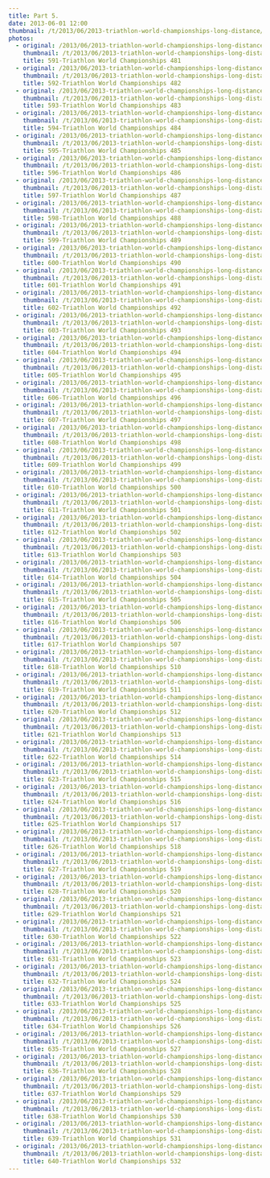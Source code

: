 ```yaml
---
title: Part 5.
date: 2013-06-01 12:00
thumbnail: /t/2013/06/2013-triathlon-world-championships-long-distance/20-k-to-finish-line-2x10k-loops/part-5/591-triathlon-world-championships-481.jpg
photos:
  - original: /2013/06/2013-triathlon-world-championships-long-distance/20-k-to-finish-line-2x10k-loops/part-5/591-triathlon-world-championships-481.jpg
    thumbnail: /t/2013/06/2013-triathlon-world-championships-long-distance/20-k-to-finish-line-2x10k-loops/part-5/591-triathlon-world-championships-481.jpg
    title: 591-Triathlon World Championships 481
  - original: /2013/06/2013-triathlon-world-championships-long-distance/20-k-to-finish-line-2x10k-loops/part-5/592-triathlon-world-championships-482.jpg
    thumbnail: /t/2013/06/2013-triathlon-world-championships-long-distance/20-k-to-finish-line-2x10k-loops/part-5/592-triathlon-world-championships-482.jpg
    title: 592-Triathlon World Championships 482
  - original: /2013/06/2013-triathlon-world-championships-long-distance/20-k-to-finish-line-2x10k-loops/part-5/593-triathlon-world-championships-483.jpg
    thumbnail: /t/2013/06/2013-triathlon-world-championships-long-distance/20-k-to-finish-line-2x10k-loops/part-5/593-triathlon-world-championships-483.jpg
    title: 593-Triathlon World Championships 483
  - original: /2013/06/2013-triathlon-world-championships-long-distance/20-k-to-finish-line-2x10k-loops/part-5/594-triathlon-world-championships-484.jpg
    thumbnail: /t/2013/06/2013-triathlon-world-championships-long-distance/20-k-to-finish-line-2x10k-loops/part-5/594-triathlon-world-championships-484.jpg
    title: 594-Triathlon World Championships 484
  - original: /2013/06/2013-triathlon-world-championships-long-distance/20-k-to-finish-line-2x10k-loops/part-5/595-triathlon-world-championships-485.jpg
    thumbnail: /t/2013/06/2013-triathlon-world-championships-long-distance/20-k-to-finish-line-2x10k-loops/part-5/595-triathlon-world-championships-485.jpg
    title: 595-Triathlon World Championships 485
  - original: /2013/06/2013-triathlon-world-championships-long-distance/20-k-to-finish-line-2x10k-loops/part-5/596-triathlon-world-championships-486.jpg
    thumbnail: /t/2013/06/2013-triathlon-world-championships-long-distance/20-k-to-finish-line-2x10k-loops/part-5/596-triathlon-world-championships-486.jpg
    title: 596-Triathlon World Championships 486
  - original: /2013/06/2013-triathlon-world-championships-long-distance/20-k-to-finish-line-2x10k-loops/part-5/597-triathlon-world-championships-487.jpg
    thumbnail: /t/2013/06/2013-triathlon-world-championships-long-distance/20-k-to-finish-line-2x10k-loops/part-5/597-triathlon-world-championships-487.jpg
    title: 597-Triathlon World Championships 487
  - original: /2013/06/2013-triathlon-world-championships-long-distance/20-k-to-finish-line-2x10k-loops/part-5/598-triathlon-world-championships-488.jpg
    thumbnail: /t/2013/06/2013-triathlon-world-championships-long-distance/20-k-to-finish-line-2x10k-loops/part-5/598-triathlon-world-championships-488.jpg
    title: 598-Triathlon World Championships 488
  - original: /2013/06/2013-triathlon-world-championships-long-distance/20-k-to-finish-line-2x10k-loops/part-5/599-triathlon-world-championships-489.jpg
    thumbnail: /t/2013/06/2013-triathlon-world-championships-long-distance/20-k-to-finish-line-2x10k-loops/part-5/599-triathlon-world-championships-489.jpg
    title: 599-Triathlon World Championships 489
  - original: /2013/06/2013-triathlon-world-championships-long-distance/20-k-to-finish-line-2x10k-loops/part-5/600-triathlon-world-championships-490.jpg
    thumbnail: /t/2013/06/2013-triathlon-world-championships-long-distance/20-k-to-finish-line-2x10k-loops/part-5/600-triathlon-world-championships-490.jpg
    title: 600-Triathlon World Championships 490
  - original: /2013/06/2013-triathlon-world-championships-long-distance/20-k-to-finish-line-2x10k-loops/part-5/601-triathlon-world-championships-491.jpg
    thumbnail: /t/2013/06/2013-triathlon-world-championships-long-distance/20-k-to-finish-line-2x10k-loops/part-5/601-triathlon-world-championships-491.jpg
    title: 601-Triathlon World Championships 491
  - original: /2013/06/2013-triathlon-world-championships-long-distance/20-k-to-finish-line-2x10k-loops/part-5/602-triathlon-world-championships-492.jpg
    thumbnail: /t/2013/06/2013-triathlon-world-championships-long-distance/20-k-to-finish-line-2x10k-loops/part-5/602-triathlon-world-championships-492.jpg
    title: 602-Triathlon World Championships 492
  - original: /2013/06/2013-triathlon-world-championships-long-distance/20-k-to-finish-line-2x10k-loops/part-5/603-triathlon-world-championships-493.jpg
    thumbnail: /t/2013/06/2013-triathlon-world-championships-long-distance/20-k-to-finish-line-2x10k-loops/part-5/603-triathlon-world-championships-493.jpg
    title: 603-Triathlon World Championships 493
  - original: /2013/06/2013-triathlon-world-championships-long-distance/20-k-to-finish-line-2x10k-loops/part-5/604-triathlon-world-championships-494.jpg
    thumbnail: /t/2013/06/2013-triathlon-world-championships-long-distance/20-k-to-finish-line-2x10k-loops/part-5/604-triathlon-world-championships-494.jpg
    title: 604-Triathlon World Championships 494
  - original: /2013/06/2013-triathlon-world-championships-long-distance/20-k-to-finish-line-2x10k-loops/part-5/605-triathlon-world-championships-495.jpg
    thumbnail: /t/2013/06/2013-triathlon-world-championships-long-distance/20-k-to-finish-line-2x10k-loops/part-5/605-triathlon-world-championships-495.jpg
    title: 605-Triathlon World Championships 495
  - original: /2013/06/2013-triathlon-world-championships-long-distance/20-k-to-finish-line-2x10k-loops/part-5/606-triathlon-world-championships-496.jpg
    thumbnail: /t/2013/06/2013-triathlon-world-championships-long-distance/20-k-to-finish-line-2x10k-loops/part-5/606-triathlon-world-championships-496.jpg
    title: 606-Triathlon World Championships 496
  - original: /2013/06/2013-triathlon-world-championships-long-distance/20-k-to-finish-line-2x10k-loops/part-5/607-triathlon-world-championships-497.jpg
    thumbnail: /t/2013/06/2013-triathlon-world-championships-long-distance/20-k-to-finish-line-2x10k-loops/part-5/607-triathlon-world-championships-497.jpg
    title: 607-Triathlon World Championships 497
  - original: /2013/06/2013-triathlon-world-championships-long-distance/20-k-to-finish-line-2x10k-loops/part-5/608-triathlon-world-championships-498.jpg
    thumbnail: /t/2013/06/2013-triathlon-world-championships-long-distance/20-k-to-finish-line-2x10k-loops/part-5/608-triathlon-world-championships-498.jpg
    title: 608-Triathlon World Championships 498
  - original: /2013/06/2013-triathlon-world-championships-long-distance/20-k-to-finish-line-2x10k-loops/part-5/609-triathlon-world-championships-499.jpg
    thumbnail: /t/2013/06/2013-triathlon-world-championships-long-distance/20-k-to-finish-line-2x10k-loops/part-5/609-triathlon-world-championships-499.jpg
    title: 609-Triathlon World Championships 499
  - original: /2013/06/2013-triathlon-world-championships-long-distance/20-k-to-finish-line-2x10k-loops/part-5/610-triathlon-world-championships-500.jpg
    thumbnail: /t/2013/06/2013-triathlon-world-championships-long-distance/20-k-to-finish-line-2x10k-loops/part-5/610-triathlon-world-championships-500.jpg
    title: 610-Triathlon World Championships 500
  - original: /2013/06/2013-triathlon-world-championships-long-distance/20-k-to-finish-line-2x10k-loops/part-5/611-triathlon-world-championships-501.jpg
    thumbnail: /t/2013/06/2013-triathlon-world-championships-long-distance/20-k-to-finish-line-2x10k-loops/part-5/611-triathlon-world-championships-501.jpg
    title: 611-Triathlon World Championships 501
  - original: /2013/06/2013-triathlon-world-championships-long-distance/20-k-to-finish-line-2x10k-loops/part-5/612-triathlon-world-championships-502.jpg
    thumbnail: /t/2013/06/2013-triathlon-world-championships-long-distance/20-k-to-finish-line-2x10k-loops/part-5/612-triathlon-world-championships-502.jpg
    title: 612-Triathlon World Championships 502
  - original: /2013/06/2013-triathlon-world-championships-long-distance/20-k-to-finish-line-2x10k-loops/part-5/613-triathlon-world-championships-503.jpg
    thumbnail: /t/2013/06/2013-triathlon-world-championships-long-distance/20-k-to-finish-line-2x10k-loops/part-5/613-triathlon-world-championships-503.jpg
    title: 613-Triathlon World Championships 503
  - original: /2013/06/2013-triathlon-world-championships-long-distance/20-k-to-finish-line-2x10k-loops/part-5/614-triathlon-world-championships-504.jpg
    thumbnail: /t/2013/06/2013-triathlon-world-championships-long-distance/20-k-to-finish-line-2x10k-loops/part-5/614-triathlon-world-championships-504.jpg
    title: 614-Triathlon World Championships 504
  - original: /2013/06/2013-triathlon-world-championships-long-distance/20-k-to-finish-line-2x10k-loops/part-5/615-triathlon-world-championships-505.jpg
    thumbnail: /t/2013/06/2013-triathlon-world-championships-long-distance/20-k-to-finish-line-2x10k-loops/part-5/615-triathlon-world-championships-505.jpg
    title: 615-Triathlon World Championships 505
  - original: /2013/06/2013-triathlon-world-championships-long-distance/20-k-to-finish-line-2x10k-loops/part-5/616-triathlon-world-championships-506.jpg
    thumbnail: /t/2013/06/2013-triathlon-world-championships-long-distance/20-k-to-finish-line-2x10k-loops/part-5/616-triathlon-world-championships-506.jpg
    title: 616-Triathlon World Championships 506
  - original: /2013/06/2013-triathlon-world-championships-long-distance/20-k-to-finish-line-2x10k-loops/part-5/617-triathlon-world-championships-507.jpg
    thumbnail: /t/2013/06/2013-triathlon-world-championships-long-distance/20-k-to-finish-line-2x10k-loops/part-5/617-triathlon-world-championships-507.jpg
    title: 617-Triathlon World Championships 507
  - original: /2013/06/2013-triathlon-world-championships-long-distance/20-k-to-finish-line-2x10k-loops/part-5/618-triathlon-world-championships-510.jpg
    thumbnail: /t/2013/06/2013-triathlon-world-championships-long-distance/20-k-to-finish-line-2x10k-loops/part-5/618-triathlon-world-championships-510.jpg
    title: 618-Triathlon World Championships 510
  - original: /2013/06/2013-triathlon-world-championships-long-distance/20-k-to-finish-line-2x10k-loops/part-5/619-triathlon-world-championships-511.jpg
    thumbnail: /t/2013/06/2013-triathlon-world-championships-long-distance/20-k-to-finish-line-2x10k-loops/part-5/619-triathlon-world-championships-511.jpg
    title: 619-Triathlon World Championships 511
  - original: /2013/06/2013-triathlon-world-championships-long-distance/20-k-to-finish-line-2x10k-loops/part-5/620-triathlon-world-championships-512.jpg
    thumbnail: /t/2013/06/2013-triathlon-world-championships-long-distance/20-k-to-finish-line-2x10k-loops/part-5/620-triathlon-world-championships-512.jpg
    title: 620-Triathlon World Championships 512
  - original: /2013/06/2013-triathlon-world-championships-long-distance/20-k-to-finish-line-2x10k-loops/part-5/621-triathlon-world-championships-513.jpg
    thumbnail: /t/2013/06/2013-triathlon-world-championships-long-distance/20-k-to-finish-line-2x10k-loops/part-5/621-triathlon-world-championships-513.jpg
    title: 621-Triathlon World Championships 513
  - original: /2013/06/2013-triathlon-world-championships-long-distance/20-k-to-finish-line-2x10k-loops/part-5/622-triathlon-world-championships-514.jpg
    thumbnail: /t/2013/06/2013-triathlon-world-championships-long-distance/20-k-to-finish-line-2x10k-loops/part-5/622-triathlon-world-championships-514.jpg
    title: 622-Triathlon World Championships 514
  - original: /2013/06/2013-triathlon-world-championships-long-distance/20-k-to-finish-line-2x10k-loops/part-5/623-triathlon-world-championships-515.jpg
    thumbnail: /t/2013/06/2013-triathlon-world-championships-long-distance/20-k-to-finish-line-2x10k-loops/part-5/623-triathlon-world-championships-515.jpg
    title: 623-Triathlon World Championships 515
  - original: /2013/06/2013-triathlon-world-championships-long-distance/20-k-to-finish-line-2x10k-loops/part-5/624-triathlon-world-championships-516.jpg
    thumbnail: /t/2013/06/2013-triathlon-world-championships-long-distance/20-k-to-finish-line-2x10k-loops/part-5/624-triathlon-world-championships-516.jpg
    title: 624-Triathlon World Championships 516
  - original: /2013/06/2013-triathlon-world-championships-long-distance/20-k-to-finish-line-2x10k-loops/part-5/625-triathlon-world-championships-517.jpg
    thumbnail: /t/2013/06/2013-triathlon-world-championships-long-distance/20-k-to-finish-line-2x10k-loops/part-5/625-triathlon-world-championships-517.jpg
    title: 625-Triathlon World Championships 517
  - original: /2013/06/2013-triathlon-world-championships-long-distance/20-k-to-finish-line-2x10k-loops/part-5/626-triathlon-world-championships-518.jpg
    thumbnail: /t/2013/06/2013-triathlon-world-championships-long-distance/20-k-to-finish-line-2x10k-loops/part-5/626-triathlon-world-championships-518.jpg
    title: 626-Triathlon World Championships 518
  - original: /2013/06/2013-triathlon-world-championships-long-distance/20-k-to-finish-line-2x10k-loops/part-5/627-triathlon-world-championships-519.jpg
    thumbnail: /t/2013/06/2013-triathlon-world-championships-long-distance/20-k-to-finish-line-2x10k-loops/part-5/627-triathlon-world-championships-519.jpg
    title: 627-Triathlon World Championships 519
  - original: /2013/06/2013-triathlon-world-championships-long-distance/20-k-to-finish-line-2x10k-loops/part-5/628-triathlon-world-championships-520.jpg
    thumbnail: /t/2013/06/2013-triathlon-world-championships-long-distance/20-k-to-finish-line-2x10k-loops/part-5/628-triathlon-world-championships-520.jpg
    title: 628-Triathlon World Championships 520
  - original: /2013/06/2013-triathlon-world-championships-long-distance/20-k-to-finish-line-2x10k-loops/part-5/629-triathlon-world-championships-521.jpg
    thumbnail: /t/2013/06/2013-triathlon-world-championships-long-distance/20-k-to-finish-line-2x10k-loops/part-5/629-triathlon-world-championships-521.jpg
    title: 629-Triathlon World Championships 521
  - original: /2013/06/2013-triathlon-world-championships-long-distance/20-k-to-finish-line-2x10k-loops/part-5/630-triathlon-world-championships-522.jpg
    thumbnail: /t/2013/06/2013-triathlon-world-championships-long-distance/20-k-to-finish-line-2x10k-loops/part-5/630-triathlon-world-championships-522.jpg
    title: 630-Triathlon World Championships 522
  - original: /2013/06/2013-triathlon-world-championships-long-distance/20-k-to-finish-line-2x10k-loops/part-5/631-triathlon-world-championships-523.jpg
    thumbnail: /t/2013/06/2013-triathlon-world-championships-long-distance/20-k-to-finish-line-2x10k-loops/part-5/631-triathlon-world-championships-523.jpg
    title: 631-Triathlon World Championships 523
  - original: /2013/06/2013-triathlon-world-championships-long-distance/20-k-to-finish-line-2x10k-loops/part-5/632-triathlon-world-championships-524.jpg
    thumbnail: /t/2013/06/2013-triathlon-world-championships-long-distance/20-k-to-finish-line-2x10k-loops/part-5/632-triathlon-world-championships-524.jpg
    title: 632-Triathlon World Championships 524
  - original: /2013/06/2013-triathlon-world-championships-long-distance/20-k-to-finish-line-2x10k-loops/part-5/633-triathlon-world-championships-525.jpg
    thumbnail: /t/2013/06/2013-triathlon-world-championships-long-distance/20-k-to-finish-line-2x10k-loops/part-5/633-triathlon-world-championships-525.jpg
    title: 633-Triathlon World Championships 525
  - original: /2013/06/2013-triathlon-world-championships-long-distance/20-k-to-finish-line-2x10k-loops/part-5/634-triathlon-world-championships-526.jpg
    thumbnail: /t/2013/06/2013-triathlon-world-championships-long-distance/20-k-to-finish-line-2x10k-loops/part-5/634-triathlon-world-championships-526.jpg
    title: 634-Triathlon World Championships 526
  - original: /2013/06/2013-triathlon-world-championships-long-distance/20-k-to-finish-line-2x10k-loops/part-5/635-triathlon-world-championships-527.jpg
    thumbnail: /t/2013/06/2013-triathlon-world-championships-long-distance/20-k-to-finish-line-2x10k-loops/part-5/635-triathlon-world-championships-527.jpg
    title: 635-Triathlon World Championships 527
  - original: /2013/06/2013-triathlon-world-championships-long-distance/20-k-to-finish-line-2x10k-loops/part-5/636-triathlon-world-championships-528.jpg
    thumbnail: /t/2013/06/2013-triathlon-world-championships-long-distance/20-k-to-finish-line-2x10k-loops/part-5/636-triathlon-world-championships-528.jpg
    title: 636-Triathlon World Championships 528
  - original: /2013/06/2013-triathlon-world-championships-long-distance/20-k-to-finish-line-2x10k-loops/part-5/637-triathlon-world-championships-529.jpg
    thumbnail: /t/2013/06/2013-triathlon-world-championships-long-distance/20-k-to-finish-line-2x10k-loops/part-5/637-triathlon-world-championships-529.jpg
    title: 637-Triathlon World Championships 529
  - original: /2013/06/2013-triathlon-world-championships-long-distance/20-k-to-finish-line-2x10k-loops/part-5/638-triathlon-world-championships-530.jpg
    thumbnail: /t/2013/06/2013-triathlon-world-championships-long-distance/20-k-to-finish-line-2x10k-loops/part-5/638-triathlon-world-championships-530.jpg
    title: 638-Triathlon World Championships 530
  - original: /2013/06/2013-triathlon-world-championships-long-distance/20-k-to-finish-line-2x10k-loops/part-5/639-triathlon-world-championships-531.jpg
    thumbnail: /t/2013/06/2013-triathlon-world-championships-long-distance/20-k-to-finish-line-2x10k-loops/part-5/639-triathlon-world-championships-531.jpg
    title: 639-Triathlon World Championships 531
  - original: /2013/06/2013-triathlon-world-championships-long-distance/20-k-to-finish-line-2x10k-loops/part-5/640-triathlon-world-championships-532.jpg
    thumbnail: /t/2013/06/2013-triathlon-world-championships-long-distance/20-k-to-finish-line-2x10k-loops/part-5/640-triathlon-world-championships-532.jpg
    title: 640-Triathlon World Championships 532
---
```


